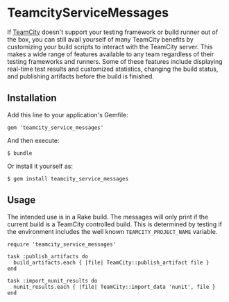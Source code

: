 # TeamcityServiceMessages

If [TeamCity](http://confluence.jetbrains.net/display/TCD7/Build+Script+Interaction+with+TeamCity) doesn't support your testing framework or build runner out of the box, you can still avail yourself of many TeamCity benefits by customizing your build scripts to interact with the TeamCity server. This makes a wide range of features available to any team regardless of their testing frameworks and runners. Some of these features include displaying real-time test results and customized statistics, changing the build status, and publishing artifacts before the build is finished.

## Installation

Add this line to your application's Gemfile:

    gem 'teamcity_service_messages'

And then execute:

    $ bundle

Or install it yourself as:

    $ gem install teamcity_service_messages

## Usage
The intended use is in a Rake build. The messages will only print if the current build is a TeamCity controlled build. This is determined by testing if the environment includes the well known `TEAMCITY_PROJECT_NAME` variable.

    require 'teamcity_service_messages'
    
    task :publish_artifacts do
      build_artifacts.each { |file| TeamCity::publish_artifact file }
    end
    
    task :import_nunit_results do 
      nunit_results.each { |file| TeamCity::import_data 'nunit', file }
    end
